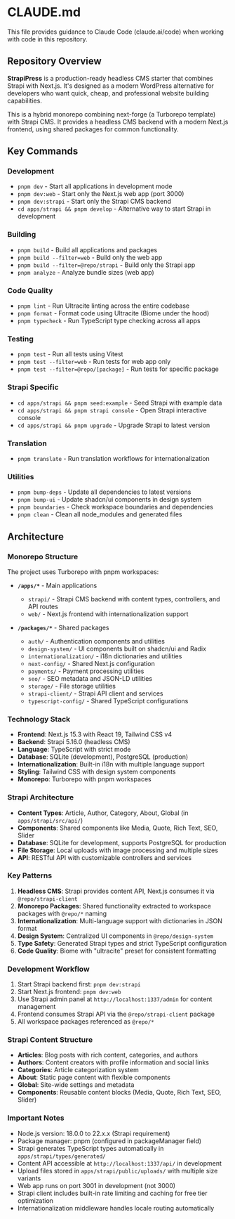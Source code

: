 # CLAUDE.md

This file provides guidance to Claude Code (claude.ai/code) when working with code in this repository.

## Repository Overview

**StrapiPress** is a production-ready headless CMS starter that combines Strapi with Next.js. It's designed as a modern WordPress alternative for developers who want quick, cheap, and professional website building capabilities.

This is a hybrid monorepo combining next-forge (a Turborepo template) with Strapi CMS. It provides a headless CMS backend with a modern Next.js frontend, using shared packages for common functionality.

## Key Commands

### Development
- `pnpm dev` - Start all applications in development mode
- `pnpm dev:web` - Start only the Next.js web app (port 3000)
- `pnpm dev:strapi` - Start only the Strapi CMS backend
- `cd apps/strapi && pnpm develop` - Alternative way to start Strapi in development

### Building
- `pnpm build` - Build all applications and packages
- `pnpm build --filter=web` - Build only the web app
- `pnpm build --filter=@repo/strapi` - Build only the Strapi app
- `pnpm analyze` - Analyze bundle sizes (web app)

### Code Quality
- `pnpm lint` - Run Ultracite linting across the entire codebase
- `pnpm format` - Format code using Ultracite (Biome under the hood)
- `pnpm typecheck` - Run TypeScript type checking across all apps

### Testing
- `pnpm test` - Run all tests using Vitest
- `pnpm test --filter=web` - Run tests for web app only
- `pnpm test --filter=@repo/[package]` - Run tests for specific package

### Strapi Specific
- `cd apps/strapi && pnpm seed:example` - Seed Strapi with example data
- `cd apps/strapi && pnpm strapi console` - Open Strapi interactive console
- `cd apps/strapi && pnpm upgrade` - Upgrade Strapi to latest version

### Translation
- `pnpm translate` - Run translation workflows for internationalization

### Utilities
- `pnpm bump-deps` - Update all dependencies to latest versions
- `pnpm bump-ui` - Update shadcn/ui components in design system
- `pnpm boundaries` - Check workspace boundaries and dependencies
- `pnpm clean` - Clean all node_modules and generated files

## Architecture

### Monorepo Structure
The project uses Turborepo with pnpm workspaces:

- **`/apps/*`** - Main applications
  - `strapi/` - Strapi CMS backend with content types, controllers, and API routes
  - `web/` - Next.js frontend with internationalization support

- **`/packages/*`** - Shared packages
  - `auth/` - Authentication components and utilities
  - `design-system/` - UI components built on shadcn/ui and Radix
  - `internationalization/` - i18n dictionaries and utilities
  - `next-config/` - Shared Next.js configuration
  - `payments/` - Payment processing utilities
  - `seo/` - SEO metadata and JSON-LD utilities
  - `storage/` - File storage utilities
  - `strapi-client/` - Strapi API client and services
  - `typescript-config/` - Shared TypeScript configurations

### Technology Stack
- **Frontend**: Next.js 15.3 with React 19, Tailwind CSS v4
- **Backend**: Strapi 5.16.0 (headless CMS)
- **Language**: TypeScript with strict mode
- **Database**: SQLite (development), PostgreSQL (production)
- **Internationalization**: Built-in i18n with multiple language support
- **Styling**: Tailwind CSS with design system components
- **Monorepo**: Turborepo with pnpm workspaces

### Strapi Architecture
- **Content Types**: Article, Author, Category, About, Global (in `apps/strapi/src/api/`)
- **Components**: Shared components like Media, Quote, Rich Text, SEO, Slider
- **Database**: SQLite for development, supports PostgreSQL for production
- **File Storage**: Local uploads with image processing and multiple sizes
- **API**: RESTful API with customizable controllers and services

### Key Patterns
1. **Headless CMS**: Strapi provides content API, Next.js consumes it via `@repo/strapi-client`
2. **Monorepo Packages**: Shared functionality extracted to workspace packages with `@repo/*` naming
3. **Internationalization**: Multi-language support with dictionaries in JSON format
4. **Design System**: Centralized UI components in `@repo/design-system`
5. **Type Safety**: Generated Strapi types and strict TypeScript configuration
6. **Code Quality**: Biome with "ultracite" preset for consistent formatting

### Development Workflow
1. Start Strapi backend first: `pnpm dev:strapi`
2. Start Next.js frontend: `pnpm dev:web`
3. Use Strapi admin panel at `http://localhost:1337/admin` for content management
4. Frontend consumes Strapi API via the `@repo/strapi-client` package
5. All workspace packages referenced as `@repo/*`

### Strapi Content Structure
- **Articles**: Blog posts with rich content, categories, and authors
- **Authors**: Content creators with profile information and social links
- **Categories**: Article categorization system
- **About**: Static page content with flexible components
- **Global**: Site-wide settings and metadata
- **Components**: Reusable content blocks (Media, Quote, Rich Text, SEO, Slider)

### Important Notes
- Node.js version: 18.0.0 to 22.x.x (Strapi requirement)
- Package manager: pnpm (configured in packageManager field)
- Strapi generates TypeScript types automatically in `apps/strapi/types/generated/`
- Content API accessible at `http://localhost:1337/api/` in development
- Upload files stored in `apps/strapi/public/uploads/` with multiple size variants
- Web app runs on port 3001 in development (not 3000)
- Strapi client includes built-in rate limiting and caching for free tier optimization
- Internationalization middleware handles locale routing automatically